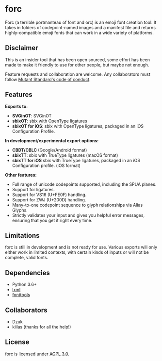 # forc

Forc (a terrible portmanteau of font and orc) is an emoji font creation tool. It takes in folders of codepoint-named images and a manifest file and returns highly-compatible emoji fonts that can work in a wide variety of platforms.


## Disclaimer

This is an insider tool that has been open sourced, some effort has been made to make it friendly to use for other people, but maybe not enough.

Feature requests and collaboration are welcome. Any collaborators must follow [Mutant Standard's code of conduct](code_of_conduct.md).

## Features

**Exports to:**

- **SVGinOT**: SVGinOT
- **sbixOT**: sbix with OpenType ligatures
- **sbixOT for iOS**: sbix with OpenType ligatures, packaged in an iOS Configuration Profile.

**In development/experimental export options:**

- **CBDT/CBLC** (Google/Android format)
- **sbixTT**: sbix with TrueType ligatures (macOS format)
- **sbixTT for iOS** sbix with TrueType ligatures, packaged in an iOS Configuration profile. (iOS format)


**Other features:**

- Full range of unicode codepoints supported, including the SPUA planes.
- Support for ligatures.
- Support for VS16 (U+FE0F) handling.
- Support for ZWJ (U+200D) handling.
- Many-to-one codepoint sequence to glyph relationships via Alias Glyphs.
- Strictly validates your input and gives you helpful error messages, ensuring that you get it right every time.


## Limitations

forc is still in development and is not ready for use. Various exports will only either work in limited contexts, with certain kinds of inputs or will not be complete, valid fonts.


## Dependencies

- Python 3.6+
- [lxml](https://lxml.de/)
- [fonttools](https://github.com/fonttools/fonttools)

## Collaborators
- Dzuk
- kiilas (thanks for all the help!)

## License

forc is licensed under [AGPL 3.0](license.txt).
